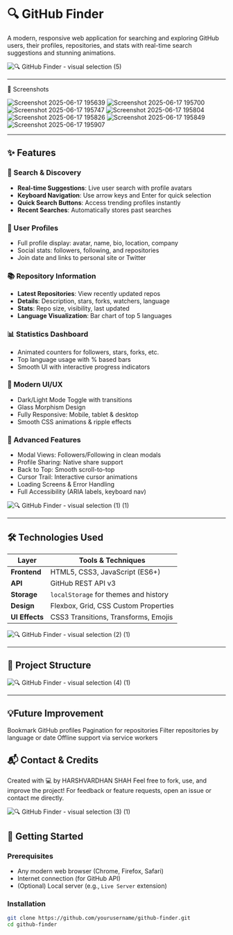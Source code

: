 # 🔍 GitHub Finder

A modern, responsive web application for searching and exploring GitHub users, their profiles, repositories, and stats with real-time search suggestions and stunning animations.

![🔍 GitHub Finder - visual selection (5)](https://github.com/user-attachments/assets/f06a0299-ab1b-4e0e-b10d-b8b9068d3c30)


---

📸 Screenshots

![Screenshot 2025-06-17 195639](https://github.com/user-attachments/assets/576a3b5a-f7b7-4cc0-8563-e0eedbcda4bf)
![Screenshot 2025-06-17 195700](https://github.com/user-attachments/assets/5e663666-b66b-4994-8678-4fc4beb85502)
![Screenshot 2025-06-17 195747](https://github.com/user-attachments/assets/5eda547d-1b0a-4d10-a038-4728fd6f65be)
![Screenshot 2025-06-17 195804](https://github.com/user-attachments/assets/e9857cec-bb9d-45d2-9e3a-084ea7f6c466)
![Screenshot 2025-06-17 195826](https://github.com/user-attachments/assets/62771fd4-ea39-46aa-bb6d-892c6c0d52c7)
![Screenshot 2025-06-17 195849](https://github.com/user-attachments/assets/ebbb6257-2d99-42db-81fb-c31c1faf88dc)
![Screenshot 2025-06-17 195907](https://github.com/user-attachments/assets/bf384eb6-4842-45a7-8262-c55a2736758d)

---

## ✨ Features

### 🔎 Search & Discovery
- **Real-time Suggestions**: Live user search with profile avatars
- **Keyboard Navigation**: Use arrow keys and Enter for quick selection
- **Quick Search Buttons**: Access trending profiles instantly
- **Recent Searches**: Automatically stores past searches

### 👤 User Profiles
- Full profile display: avatar, name, bio, location, company
- Social stats: followers, following, and repositories
- Join date and links to personal site or Twitter

### 📚 Repository Information
- **Latest Repositories**: View recently updated repos
- **Details**: Description, stars, forks, watchers, language
- **Stats**: Repo size, visibility, last updated
- **Language Visualization**: Bar chart of top 5 languages

### 📊 Statistics Dashboard
- Animated counters for followers, stars, forks, etc.
- Top language usage with % based bars
- Smooth UI with interactive progress indicators

### 🎨 Modern UI/UX
- Dark/Light Mode Toggle with transitions
- Glass Morphism Design
- Fully Responsive: Mobile, tablet & desktop
- Smooth CSS animations & ripple effects

### 🚀 Advanced Features
- Modal Views: Followers/Following in clean modals
- Profile Sharing: Native share support
- Back to Top: Smooth scroll-to-top
- Cursor Trail: Interactive cursor animations
- Loading Screens & Error Handling
- Full Accessibility (ARIA labels, keyboard nav)


![🔍 GitHub Finder - visual selection (1) (1)](https://github.com/user-attachments/assets/5d29f6ff-affd-421e-8038-83b4ffcaeaed)


---

## 🛠️ Technologies Used

| Layer      | Tools & Techniques                     |
|------------|----------------------------------------|
| **Frontend** | HTML5, CSS3, JavaScript (ES6+)        |
| **API**      | GitHub REST API v3                    |
| **Storage**  | `localStorage` for themes and history |
| **Design**   | Flexbox, Grid, CSS Custom Properties  |
| **UI Effects** | CSS3 Transitions, Transforms, Emojis |


![🔍 GitHub Finder - visual selection (2) (1)](https://github.com/user-attachments/assets/169f77ae-df7e-440b-9e91-49ac1b28998d)


---

## 📁 Project Structure


![🔍 GitHub Finder - visual selection (4) (1)](https://github.com/user-attachments/assets/89591bee-f6e9-4706-a8fb-b040609a8e80)


---
## 💡Future Improvement

Bookmark GitHub profiles
Pagination for repositories
Filter repositories by language or date
Offline support via service workers


## 📬 Contact & Credits
Created with 💻 by HARSHVARDHAN SHAH
Feel free to fork, use, and improve the project! For feedback or feature requests, open an issue or contact me directly.

![🔍 GitHub Finder - visual selection (3) (1)](https://github.com/user-attachments/assets/a6ebc9ab-920c-4830-9244-3040f30b6266)


## 🚀 Getting Started

### Prerequisites
- Any modern web browser (Chrome, Firefox, Safari)
- Internet connection (for GitHub API)
- (Optional) Local server (e.g., `Live Server` extension)

### Installation

```bash
git clone https://github.com/yourusername/github-finder.git
cd github-finder

